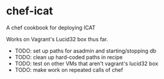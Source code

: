 chef-icat
=========
A chef cookbook for deploying ICAT

Works on Vagrant's Lucid32 box thus far.

* TODO: set up paths for asadmin and starting/stopping db
* TODO: clean up hard-coded paths in recipe
* TODO: test on other VMs that aren't vagrant's lucid32 box
* TODO: make work on repeated calls of chef
